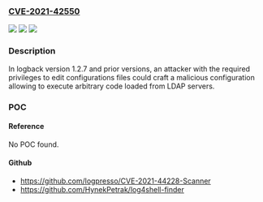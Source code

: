 ### [CVE-2021-42550](https://cve.mitre.org/cgi-bin/cvename.cgi?name=CVE-2021-42550)
![](https://img.shields.io/static/v1?label=Product&message=logback&color=blue)
![](https://img.shields.io/static/v1?label=Version&message=%3C%201.2.9%20&color=brighgreen)
![](https://img.shields.io/static/v1?label=Vulnerability&message=CWE-502%20Deserialization%20of%20Untrusted%20Data&color=brighgreen)

### Description

In logback version 1.2.7 and prior versions, an attacker with the required privileges to edit configurations files could craft a malicious configuration allowing to execute arbitrary code loaded from LDAP servers.

### POC

#### Reference
No POC found.

#### Github
- https://github.com/logpresso/CVE-2021-44228-Scanner
- https://github.com/HynekPetrak/log4shell-finder

